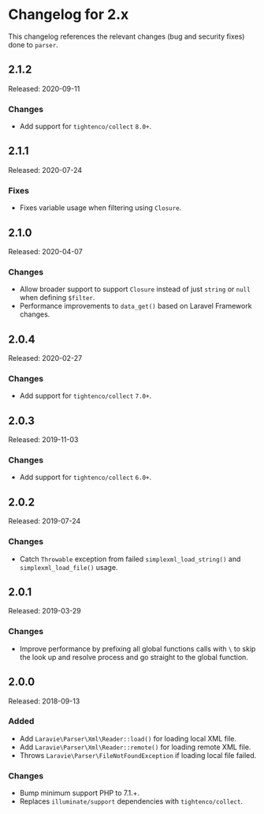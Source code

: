# Changelog for 2.x

This changelog references the relevant changes (bug and security fixes) done to `parser`.

## 2.1.2

Released: 2020-09-11

### Changes

* Add support for `tightenco/collect` `8.0+`.

## 2.1.1

Released: 2020-07-24

### Fixes

* Fixes variable usage when filtering using `Closure`.

## 2.1.0

Released: 2020-04-07

### Changes

* Allow broader support to support `Closure` instead of just `string` or `null` when defining `$filter`.
* Performance improvements to `data_get()` based on Laravel Framework changes.

## 2.0.4

Released: 2020-02-27

### Changes

* Add support for `tightenco/collect` `7.0+`.

## 2.0.3

Released: 2019-11-03

### Changes

* Add support for `tightenco/collect` `6.0+`.

## 2.0.2

Released: 2019-07-24

### Changes

* Catch `Throwable` exception from failed `simplexml_load_string()` and `simplexml_load_file()` usage.

## 2.0.1

Released: 2019-03-29

### Changes

* Improve performance by prefixing all global functions calls with `\` to skip the look up and resolve process and go straight to the global function.

## 2.0.0

Released: 2018-09-13

### Added

* Add `Laravie\Parser\Xml\Reader::load()` for loading local XML file.
* Add `Laravie\Parser\Xml\Reader::remote()` for loading remote XML file.
* Throws `Laravie\Parser\FileNotFoundException` if loading local file failed.

### Changes

* Bump minimum support PHP to 7.1.+.
* Replaces `illuminate/support` dependencies with `tightenco/collect`.
